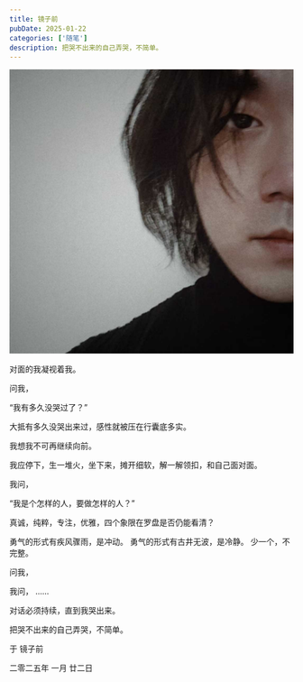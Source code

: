 ```yaml
---
title: 镜子前
pubDate: 2025-01-22
categories: ['随笔']
description: 把哭不出来的自己弄哭，不简单。
---
```

![自己](./assets/image.png)

对面的我凝视着我。

问我，

“我有多久没哭过了？”

大抵有多久没哭出来过，感性就被压在行囊底多实。



我想我不可再继续向前。

我应停下，生一堆火，坐下来，摊开细软，解一解领扣，和自己面对面。



我问，

“我是个怎样的人，要做怎样的人？”

真诚，纯粹，专注，优雅，四个象限在罗盘是否仍能看清？



勇气的形式有疾风骤雨，是冲动。
勇气的形式有古井无波，是冷静。
少一个，不完整。



问我，

我问，
......


对话必须持续，直到我哭出来。


把哭不出来的自己弄哭，不简单。


于  镜子前

二零二五年 一月 廿二日